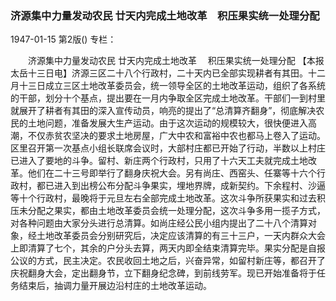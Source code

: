 ### 济源集中力量发动农民  廿天内完成土地改革　积压果实统一处理分配

1947-01-15
第2版()
专栏：

　　济源集中力量发动农民
    廿天内完成土地改革
  　积压果实统一处理分配
    【本报太岳十三日电】济源三区二十八个行政村，二十天内已全部实现耕者有其田。十二月十三日成立三区土地改革委员会，统一领导全区的土地改革运动，组织了各系统的干部，划分十个基点，提出要在一月内争取全区完成土地改革。干部们一到村里就展开了耕者有其田的深入宣传动员，响亮的提出了“总清算齐翻身”，彻底解决农民的土地问题，准备发展大生产运动。由于这次运动的规模较大，很快便进入高潮，不仅赤贫农坚决的要求土地房屋，广大中农和富裕中农也都马上卷入了运动。区里召开第一次基点小组长联席会议时，大部村庄都已开始了行动，半数以上村庄已进入了要地的斗争。留村、新庄两个行政村，只用了十六天工夫就完成土地改革。他们在二十三号即举行了翻身庆祝大会。另有尚庄、西窑头、任寨等十六个行政村，都已进入到出榜公布分配斗争果实，埋地界牌，成新契约。下余程村、沙逼等十个行政村，最晚将于元旦左右全部完成土地改革。这次斗争所获果实和过去积压未分配之果实，都由土地改革委员会统一处理分配，这次斗争多用一揽子方式，对各种问题由大家分头进行总清算。如尚庄经公民小组内提出了二十八个清算对象，经土地改革委员会分别研究后，决定应该清算的有三十三户，一天内群众大会上即清算了七个，其余的户分头去算，两天内即全结束清算完毕。果实分配是自报公议的方式，民主决定。农民收回土地之后，兴奋异常，如留村新庄等，都召开了庆祝翻身大会，定出翻身节，立下翻身纪念碑，到前线劳军。现已开始准备将于任务结束后，抽调力量开展边沿村庄的土地改革运动。
